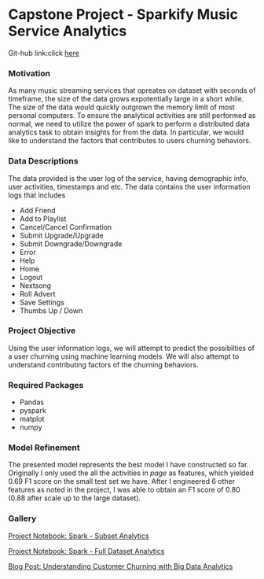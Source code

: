 # Capstone Project - Sparkify Music Service Analytics

Git-hub link:click [here](https://github.com/amalpm-rog/Capstone_Project.git)

### Motivation

As many music streaming services that opreates on dataset with seconds of timeframe, the size of the data grows expotentially large in a short while. The size of the data would quickly outgrown the memory limit of most personal computers. To ensure the analytical activities are still performed as normal, we need to utilize the power of spark to perform a distributed data analytics task to obtain insights for from the data. In particular, we would like to understand the factors that contributes to users churning behaviors.

### Data Descriptions

The data provided is the user log of the service, having demographic info, user activities, timestamps and etc. The data contains the user information logs that includes 

* Add Friend
* Add to Playlist
* Cancel/Cancel Confirmation
* Submit Upgrade/Upgrade
* Submit Downgrade/Downgrade
* Error
* Help
* Home
* Logout
* Nextsong
* Roll Advert
* Save Settings
* Thumbs Up / Down

### Project Objective

Using the user information logs, we will attempt to predict the possiblities of a user churning using machine learning models. We will also attempt to understand contributing factors of the churning behaviors.

### Required Packages

* Pandas
* pyspark
* matplot
* numpy

### Model Refinement

The presented model represents the best model I have constructed so far. Originally I only used the all the activities in *page* as features, which yielded 0.69 F1 score on the small test set we have. After I engineered 6 other features as noted in the project, I was able to obtain an F1 score of 0.80 (0.88 after scale up to the large dataset).

### Gallery


[Project Notebook: Spark - Subset Analytics](https://nbviewer.jupyter.org/github/amalpm-rog/Capstone_Project/blob/master/Spark%20-%20Subset%20Analytics.ipynb)

[Project Notebook: Spark - Full Dataset Analytics](https://nbviewer.jupyter.org/github/amalpm-rog/Capstone_Project/blob/master/Spark%20-%20Subset%20Analytics.ipynb)

[Blog Post: Understanding Customer Churning with Big Data Analytics](https://medium.com/@amalpm0011/to-know-customer-churning-using-big-data-analytics-e95c09b95f73?sk=820be8e2ace48236a5576c87976c318a)

